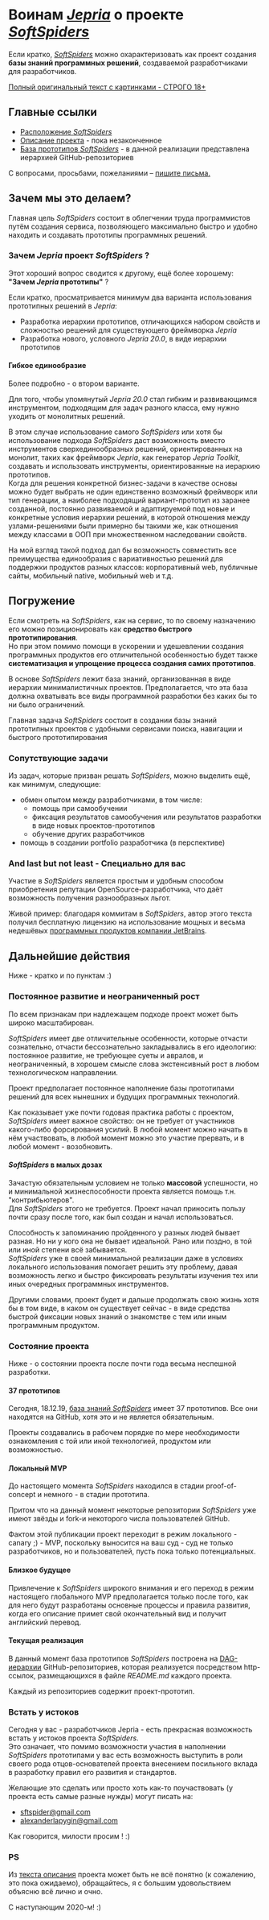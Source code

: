# Воинам *[Jepria](https://github.com/Jepria)* о проекте *[SoftSpiders](https://github.com/softspider)*

Если кратко, *[SoftSpiders](https://github.com/softspider)* можно охарактеризовать как проект создания **базы знаний
программных решений**, создаваемой разработчиками для разработчиков.  

[Полный оригинальный текст с картинками - СТРОГО 18+](https://github.com/AlexanderLapygin/ss-for-news/blob/master/jepria-news-post.md) 


## Главные ссылки

- [Расположение  *SoftSpiders*](https://github.com/softspider/softspiders)  
- [Описание проекта](https://github.com/softspider/softspiders/blob/master/README.md) - пока незаконченное  
- [База прототипов *SoftSpiders*](https://github.com/softspider?tab=repositories) - в данной реализации представлена
иерархией GitHub-репозиториев  
 
С вопросами, просьбами, пожеланиями – [пишите письма.](mailto:[LapyginA@rusfinance.ru]?subject=[SoftSpider])
 
 ## Зачем мы это делаем?

Главная цель *SoftSpiders* состоит в облегчении труда программистов путём создания сервиса, позволяющего максимально
быстро и удобно находить и создавать прототипы программных решений.


### Зачем *Jepria* проект *SoftSpiders* ?

Этот хороший вопрос сводится к другому, ещё более хорошему: **"Зачем *Jepria* прототипы"** ?  

Если кратко, просматривается минимум два варианта использования прототипных решений в *Jepria*:
- Разработка иерархии прототипов, отличающихся набором свойств и сложностью решений для существующего фреймворка *Jepria*
- Разработка нового, условного *Jepria 20.0*, в виде иерархии прототипов 

#### Гибкое единообразие

Более подробно - о втором варианте.

Для того, чтобы упомянутый *Jepria 20.0* стал гибким и развивающимся инструментом, подходящим для задач разного класса,
ему нужно уходить от монолитных решений.

В этом случае использование самого *SoftSpiders* или хотя бы использование подхода *SoftSpiders* даст возможность вместо
инструментов сверхединообразных решений, ориентированных на монолит, таких как фреймворк *Jepria*, как генератор
*Jepria Toolkit*, создавать и использовать инструменты, ориентированные на иерархию прототипов.  
Когда для решения конкретной бизнес-задачи в качестве основы можно будет выбрать не один единственно возможный фреймворк
или тип генерации, а наиболее подходящий вариант-прототип из заранее созданной, постоянно развиваемой и адаптируемой под
новые и конкретные условия иерархии решений, в которой отношения между узлами-решениями были примерно бы такими же, как
отношения между классами в ООП при множественном наследовании свойств.  

На мой взгляд такой подход дал бы возможность совместить все преимущества единообразия с вариативностью решений для
поддержки продуктов разных классов: корпоративный web, публичные сайты, мобильный native, мобильный web и т.д.

 
 ## Погружение
 
 Если смотреть на *SoftSpiders*, как на сервис, то по своему назначению его можно позиционировать как **средство быстрого
 прототипирования**.    
 Но при этом помимо помощи в ускорении и удешевлении создания программных продуктов его отличительной особенностью будет
 также **систематизация и упрощение процесса создания самих прототипов**.
 
 В основе *SoftSpiders* лежит база знаний, организованная в виде иерархии минималистичных проектов.
 Предполагается, что эта база должна охватывать все виды программной разработки без каких бы то ни было ограничений.
 
 Главная задача *SoftSpiders* состоит в создании базы знаний прототипных проектов с удобными сервисами поиска, навигации и быстрого
 прототипирования
 
 ### Сопутствующие задачи 
 
 Из задач, которые призван решать *SoftSpiders*, можно выделить ещё, как минимум, следующие:  
 
 - обмен опытом между разработчиками, в том числе:
     - помощь при самообучении
     - фиксация результатов самообучения или результатов разработки в виде новых проектов-прототипов
     - обучение других разработчиков
 - помощь в создании portfolio разработчика (в перспективе)
  
### And last but not least - Специально для вас

Участие в *SoftSpiders* является простым и удобным способом приобретения репутации OpenSource-разработчика, что даёт
возможность получения разнообразных льгот.    

Живой пример:  благодаря коммитам в *SoftSpiders*, автор этого текста получил бесплатную лицензию на использование мощных
и весьма недешёвых [программных продуктов компании JetBrains](https://www.jetbrains.com/ru-ru/products.html).

## Дальнейшие действия

Ниже - кратко и по пунктам :)

### Постоянное развитие и неограниченный рост 

По всем признакам при надлежащем подходе проект может быть широко масштабирован. 

*SoftSpiders* имеет две отличительные особенности, которые отчасти сознательно, отчасти бессознательно закладывались в его
идеологию: постоянное развитие, не требующее суеты и авралов, и неограниченный, в хорошем смысле слова экстенсивный рост
в любом технологическом направлении. 

Проект предполагает постоянное наполнение базы прототипами решений для всех нынешних и будущих программных технологий.

Как показывает уже почти годовая практика работы с проектом, *SoftSpiders* имеет важное свойство: он не требует от
участников какого-либо форсирования усилий. В любой момент можно начать в нём участвовать, в любой момент можно это
участие прервать, и в любой момент - возобновить.


#### *SoftSpiders* в малых дозах

Зачастую обязательным условием не только **массовой** успешности, но и минимальной жизнеспособности проекта является
помощь т.н. "контрибьютеров".    
Для *SoftSpiders* этого не требуется. Проект начал приносить пользу почти сразу после того, как был создан и начал
использоваться.  

Способность к запоминанию пройденного у разных людей бывает разная. Но ни у кого она не бывает идеальной. Рано или
поздно, в той или иной степени всё забывается.    
*SoftSpiders* уже в своей минимальной реализации даже в условиях локального использования помогает решить эту проблему,
давая возможность легко и быстро фиксировать результаты изучения тех или иных очередных программных инструментов.  

Другими словами, проект будет и дальше продолжать свою жизнь хотя бы в том виде, в каком он существует сейчас - в виде
средства быстрой фиксации новых знаний о знакомстве с тем или иным программным продуктом.

### Состояние проекта

Ниже - о состоянии проекта после почти года весьма неспешной разработки. 
  
#### 37 прототипов
  
Сегодня, 18.12.19, [база знаний *SoftSpiders*](https://github.com/softspider?tab=repositories) имеет 37 прототипов.
Все они находятся на GitHub, хотя это и не является обязательным.

Проекты создавались в рабочем порядке по мере необходимости ознакомления с той или иной технологией, продуктом или
возможностью.

#### Локальный MVP

До настоящего момента *SoftSpiders* находился в стадии proof-of-concept и немного - в стадии прототипа.  

Притом что на данный момент некоторые репозитории *SoftSpiders* уже имеют звёзды и fork-и некоторого числа пользователей GitHub.   

Фактом этой публикации проект переходит в режим локального - canary ;) - MVP, поскольку выносится на ваш суд - суд не
только разработчиков, но и пользователей, пусть пока только потенциальных.

#### Близкое будущее

Привлечение к *SoftSpiders* широкого внимания и его переход в режим настоящего глобального MVP предполагается только
после того, как для него будут разработаны основные процессы и правила развития, когда его описание примет свой
окончательный вид и получит английский перевод.
 
#### Текущая реализация

В данный момент база прототипов *SoftSpiders* построена на
[DAG-иерархии](https://ru.wikipedia.org/wiki/%D0%9E%D1%80%D0%B8%D0%B5%D0%BD%D1%82%D0%B8%D1%80%D0%BE%D0%B2%D0%B0%D0%BD%D0%BD%D1%8B%D0%B9_%D0%B0%D1%86%D0%B8%D0%BA%D0%BB%D0%B8%D1%87%D0%B5%D1%81%D0%BA%D0%B8%D0%B9_%D0%B3%D1%80%D0%B0%D1%84) GitHub-репозиториев, которая реализуется
посредством http-ссылок, размещающихся в файле *README.md* каждого проекта.  
 
Каждый из репозиториев содержит проект-прототип.

### Встать у истоков

Сегодня у вас - разработчиков Jepria - есть прекрасная возможность встать у истоков проекта *SoftSpiders*.  
Это означает, что помимо возможности участия в наполнении *SoftSpiders* прототипами у вас есть возможность выступить в
роли своего рода отцов-основателей проекта внесением посильного вклада в разработку правил его развития и стандартов.

Желающие это сделать или просто хоть как-то поучаствовать (у проекта есть самые разные нужды) могут писать на:
- sftspider@gmail.com
- alexanderlapygin@gmail.com

Как говорится, милости просим ! :)

### PS

Из [текста описания](https://github.com/softspider/softspiders/blob/master/README.md) проекта может быть не всё понятно
(к сожалению, это пока ожидаемо), обращайтесь, я с большим удовольствием объясню всё лично и очно.

С наступающим 2020-м! :)